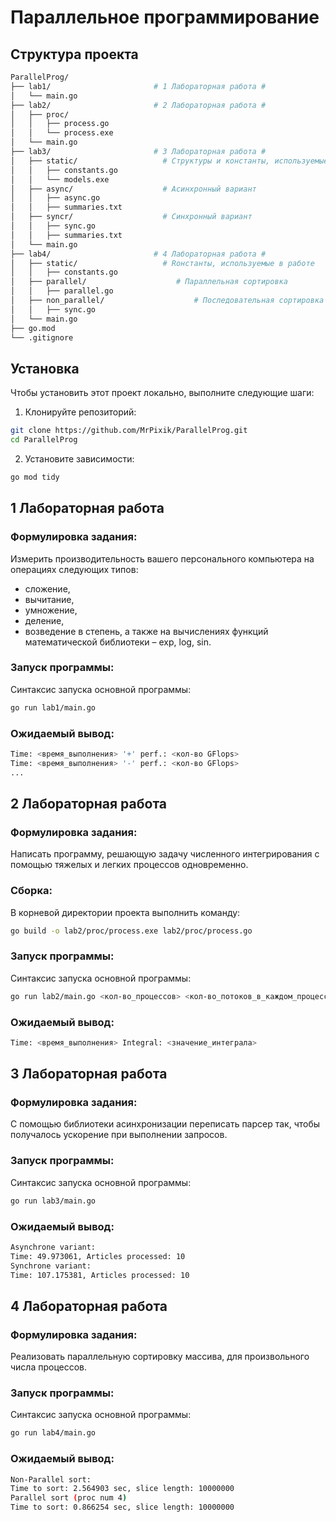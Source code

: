 # Параллельное программирование

## Структура проекта

```bash
ParallelProg/
├── lab1/                       # 1 Лабораторная работа #
│   └── main.go          
├── lab2/                       # 2 Лабораторная работа #
│   ├── proc/               
│   │   ├── process.go      
│   │   └── process.exe     
│   └── main.go    
├── lab3/                       # 3 Лабораторная работа #
│   ├── static/                   # Структуры и константы, используемые в работе
│   │   ├── constants.go      
│   │   └── models.exe  
│   ├── async/                    # Асинхронный вариант
│   │   ├── async.go      
│   │   ├── summaries.txt
│   ├── syncr/                    # Синхронный вариант
│   │   ├── sync.go         
│   │   ├── summaries.txt         
│   └── main.go     
├── lab4/                       # 4 Лабораторная работа #
│   ├── static/                   # Rонстанты, используемые в работе
│   │   ├── constants.go      
│   ├── parallel/                    # Параллельная сортировка
│   │   ├── parallel.go      
│   ├── non_parallel/                    # Последовательная сортировка
│   │   ├── sync.go         
│   └── main.go                    
├── go.mod                          
└── .gitignore                      
```
## Установка

Чтобы установить этот проект локально, выполните следующие шаги:

1. Клонируйте репозиторий:

``` bash
git clone https://github.com/MrPixik/ParallelProg.git
cd ParallelProg
```
2. Установите зависимости:

```bash
go mod tidy
```

## 1 Лабораторная работа
### Формулировка задания:
Измерить производительность вашего персонального компьютера на операциях следующих типов:
- сложение,
- вычитание,
- умножение,
- деление,
- возведение в степень,
  а также на вычислениях функций математической библиотеки – exp, log, sin.
### Запуск программы:
Синтаксис запуска основной программы:
```bash
go run lab1/main.go
```
### Ожидаемый вывод:
``` bash
Time: <время_выполнения> '+' perf.: <кол-во GFlops>
Time: <время_выполнения> '-' perf.: <кол-во GFlops>
...
```
## 2 Лабораторная работа
### Формулировка задания:
Написать программу, решающую задачу численного интегрирования
с помощью тяжелых и легких процессов одновременно.
### Сборка:
В корневой директории проекта выполнить команду:
``` bash
go build -o lab2/proc/process.exe lab2/proc/process.go
```
### Запуск программы:
Синтаксис запуска основной программы:
```bash
go run lab2/main.go <кол-во_процессов> <кол-во_потоков_в_каждом_процессе>
```
### Ожидаемый вывод:
``` bash
Time: <время_выполнения> Integral: <значение_интеграла>
```
## 3 Лабораторная работа
### Формулировка задания:
С помощью библиотеки асинхронизации переписать парсер так, чтобы получалось
ускорение при выполнении запросов.
### Запуск программы:
Синтаксис запуска основной программы:
```bash
go run lab3/main.go
```
### Ожидаемый вывод:
``` bash
Asynchrone variant:
Time: 49.973061, Articles processed: 10
Synchrone variant:
Time: 107.175381, Articles processed: 10
```
## 4 Лабораторная работа
### Формулировка задания:
Реализовать параллельную сортировку массива, для произвольного числа процессов.
### Запуск программы:
Синтаксис запуска основной программы:
```bash
go run lab4/main.go
```
### Ожидаемый вывод:
``` bash
Non-Parallel sort:
Time to sort: 2.564903 sec, slice length: 10000000
Parallel sort (proc num 4)
Time to sort: 0.866254 sec, slice length: 10000000
```